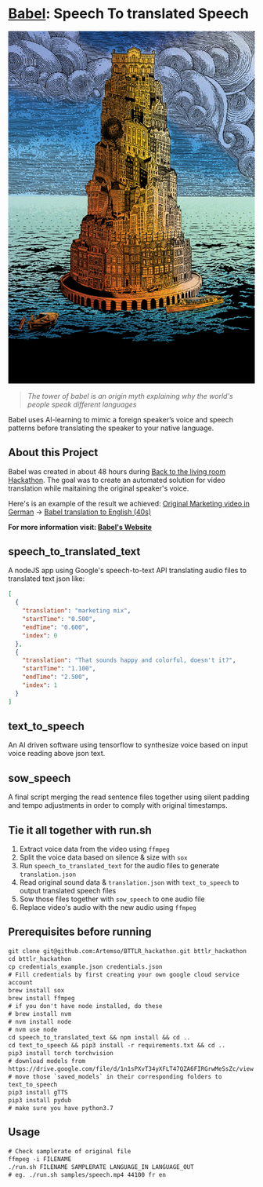 # [Babel](http://jiricodes.com/babel): Speech To translated Speech

![Tower of Babel](/samples/babel.jpeg)

> *The tower of babel is an origin myth explaining why the world's people speak different languages*

Babel uses AI-learning to mimic a foreign speaker’s voice and speech patterns before translating the speaker to your native language.

## About this Project
Babel was created in about 48 hours during [Back to the living room Hackathon](https://backtothelivingroom.tech/). The goal was to create an automated solution for video translation while maitaining the original speaker's voice.

Here's is an example of the result we achieved:
[Original Marketing video in German](https://youtu.be/037nONh0l5M) -> [Babel translation to English (40s)](https://youtu.be/nWnjKjztRTs)

**For more information visit: [Babel's Website](https://jiricodes.com/babel)**
## speech_to_translated_text
A nodeJS app using Google's speech-to-text API translating audio files to translated text json like:
```json
[
  {
    "translation": "marketing mix",
    "startTime": "0.500",
    "endTime": "0.600",
    "index": 0
  },
  {
    "translation": "That sounds happy and colorful, doesn't it?",
    "startTime": "1.100",
    "endTime": "2.500",
    "index": 1
  }
]
```

## text_to_speech
An AI driven software using tensorflow to synthesize voice based on input voice reading above json text.

## sow_speech
A final script merging the read sentence files together using silent padding and tempo adjustments in order to comply with original timestamps.

## Tie it all together with run.sh
1. Extract voice data from the video using `ffmpeg`
2. Split the voice data based on silence & size with `sox`
3. Run `speech_to_translated_text` for the audio files to generate `translation.json`
4. Read original sound data & `translation.json` with `text_to_speech` to output translated speech files
5. Sow those files together with `sow_speech` to one audio file
6. Replace video's audio with the new audio using `ffmpeg`


## Prerequisites before running
```
git clone git@github.com:Artemso/BTTLR_hackathon.git bttlr_hackathon
cd bttlr_hackathon
cp credentials_example.json credentials.json
# Fill credentials by first creating your own google cloud service account
brew install sox
brew install ffmpeg
# if you don't have node installed, do these
# brew install nvm
# nvm install node
# nvm use node
cd speech_to_translated_text && npm install && cd ..
cd text_to_speech && pip3 install -r requirements.txt && cd ..
pip3 install torch torchvision
# download models from https://drive.google.com/file/d/1n1sPXvT34yXFLT47QZA6FIRGrwMeSsZc/view
# move those `saved_models` in their corresponding folders to text_to_speech
pip3 install gTTS
pip3 install pydub
# make sure you have python3.7
```

## Usage
```
# Check samplerate of original file
ffmpeg -i FILENAME
./run.sh FILENAME SAMPLERATE LANGUAGE_IN LANGUAGE_OUT
# eg. ./run.sh samples/speech.mp4 44100 fr en
```

